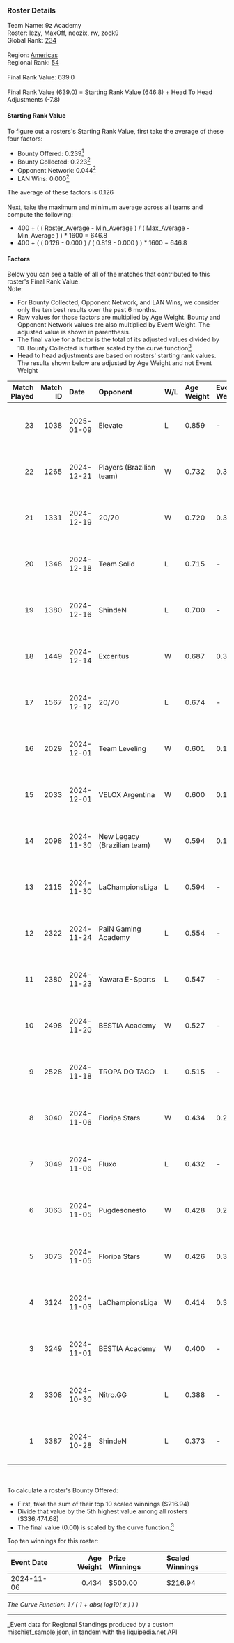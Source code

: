 ### Roster Details<br />
Team Name: 9z Academy<br />
Roster: lezy, MaxOff, neozix, rw, zock9<br />
Global Rank: [234](../../standings_global_2025_03_01.md)<br />
<br />
Region: [Americas]( ../../standings_americas_2025_03_01.md)<br />
Regional Rank: [54]( ../../standings_americas_2025_03_01.md)<br />
<br />
Final Rank Value:  639.0<br />
<br />
Final Rank Value (639.0) = Starting Rank Value (646.8) + Head To Head Adjustments (-7.8)<br />

#### Starting Rank Value<br />
To figure out a rosters's Starting Rank Value, first take the average of these four factors:<br />
- Bounty Offered: 0.239[<sup>1</sup>](#table2)
- Bounty Collected: 0.223[<sup>2</sup>](#table1)
- Opponent Network: 0.044[<sup>2</sup>](#table1)
- LAN Wins: 0.000[<sup>2</sup>](#table1)

The average of these factors is 0.126<br />
<br />
Next, take the maximum and minimum average across all teams and compute the following:<br />
- 400 + ( ( Roster_Average - Min_Average ) / ( Max_Average - Min_Average ) ) * 1600 = 646.8
- 400 + ( ( 0.126 - 0.000 ) / ( 0.819 - 0.000 ) ) * 1600 = 646.8


#### Factors<br />
Below you can see a table of all of the matches that contributed to this roster's Final Rank Value.<br />
Note:<br />

- For Bounty Collected, Opponent Network, and LAN Wins, we consider only the ten best results over the past 6 months.
- Raw values for those factors are multiplied by Age Weight. Bounty and Opponent Network values are also multiplied by Event Weight. The adjusted value is shown in parenthesis.
- The final value for a factor is the total of its adjusted values divided by 10. Bounty Collected is further scaled by the curve function[<sup>3</sup>](#curveFunction)
- Head to head adjustments are based on rosters' starting rank values. The results shown below are adjusted by Age Weight and not Event Weight
<span id="table1"></span><br />


| Match Played | Match ID | Date       | Opponent                    | W/L | Age Weight | Event Weight | Bounty Collected | Opponent Network | LAN Wins  | H2H Adj. | Roster                                |
| -: | -: | :- | :- | :- | :- | :- | :- | :- | :- | -: | :- |
|           23 |     1038 | 2025-01-09 | Elevate                     | L   | 0.859      | -            | -                | -                | -         |   -18.05 | lezy, MaxOff, neozix, rw, zock9       |
|           22 |     1265 | 2024-12-21 | Players (Brazilian team)    | W   | 0.732      | 0.384        | 0.008 (0.002)    | 0.619 (0.174)    | 0 (0.000) |    14.32 | lezy, MaxOff, neozix, rw, zock9       |
|           21 |     1331 | 2024-12-19 | 20/70                       | W   | 0.720      | 0.384        | 0.001 (0.000)    | 0.129 (0.036)    | 0 (0.000) |    10.44 | lezy, MaxOff, neozix, rw, zock9       |
|           20 |     1348 | 2024-12-18 | Team Solid                  | L   | 0.715      | -            | -                | -                | -         |    -5.59 | lezy, MaxOff, neozix, rw, zock9       |
|           19 |     1380 | 2024-12-16 | ShindeN                     | L   | 0.700      | -            | -                | -                | -         |    -9.60 | lezy, MaxOff, neozix, rw, zock9       |
|           18 |     1449 | 2024-12-14 | Exceritus                   | W   | 0.687      | 0.384        | 0.000 (0.000)    | 0.282 (0.075)    | 0 (0.000) |     9.97 | lezy, MaxOff, neozix, rw, zock9       |
|           17 |     1567 | 2024-12-12 | 20/70                       | L   | 0.674      | -            | -                | -                | -         |   -11.06 | divine, lezy, MaxOff, neozix, rw      |
|           16 |     2029 | 2024-12-01 | Team Leveling               | W   | 0.601      | 0.143        | 0.000 (0.000)    | 0.144 (0.012)    | 0 (0.000) |     6.21 | divine, lezy, MaxOff, neozix, rw      |
|           15 |     2033 | 2024-12-01 | VELOX Argentina             | W   | 0.600      | 0.143        | 0.000 (0.000)    | 0.257 (0.022)    | 0 (0.000) |     6.72 | divine, lezy, MaxOff, neozix, rw      |
|           14 |     2098 | 2024-11-30 | New Legacy (Brazilian team) | W   | 0.594      | 0.143        | 0.000 (0.000)    | 0.031 (0.003)    | 0 (0.000) |     7.56 | divine, lezy, MaxOff, neozix, rw      |
|           13 |     2115 | 2024-11-30 | LaChampionsLiga             | L   | 0.594      | -            | -                | -                | -         |    -9.43 | divine, lezy, MaxOff, neozix, rw      |
|           12 |     2322 | 2024-11-24 | PaiN Gaming Academy         | L   | 0.554      | -            | -                | -                | -         |   -12.17 | divine, lezy, MaxOff, neozix, rw      |
|           11 |     2380 | 2024-11-23 | Yawara E-Sports             | L   | 0.547      | -            | -                | -                | -         |    -8.17 | divine, lezy, MaxOff, neozix, rw      |
|           10 |     2498 | 2024-11-20 | BESTIA Academy              | W   | 0.527      | -            | -                | -                | 0 (0.000) |     3.04 | divine, lezy, MaxOff, neozix, rw      |
|            9 |     2528 | 2024-11-18 | TROPA DO TACO               | L   | 0.515      | -            | -                | -                | -         |    -6.73 | divine, lezy, MaxOff, neozix, rw      |
|            8 |     3040 | 2024-11-06 | Floripa Stars               | W   | 0.434      | 0.250        | 0.000 (0.000)    | 0.182 (0.020)    | 0 (0.000) |     5.97 | divine, lezy, MaxOff, neozix, slashzz |
|            7 |     3049 | 2024-11-06 | Fluxo                       | L   | 0.432      | -            | -                | -                | -         |    -2.36 | divine, lezy, MaxOff, neozix, slashzz |
|            6 |     3063 | 2024-11-05 | Pugdesonesto                | W   | 0.428      | 0.250        | 0.000 (0.000)    | 0.023 (0.003)    | 0 (0.000) |     6.32 | divine, lezy, MaxOff, neozix, slashzz |
|            5 |     3073 | 2024-11-05 | Floripa Stars               | W   | 0.426      | 0.371        | 0.000 (0.000)    | 0.182 (0.029)    | 0 (0.000) |     6.08 | divine, lezy, MaxOff, neozix, slashzz |
|            4 |     3124 | 2024-11-03 | LaChampionsLiga             | W   | 0.414      | 0.371        | 0.003 (0.000)    | 0.424 (0.065)    | -         |     6.61 | divine, lezy, MaxOff, neozix, slashzz |
|            3 |     3249 | 2024-11-01 | BESTIA Academy              | W   | 0.400      | -            | -                | -                | -         |     2.58 | divine, lezy, MaxOff, neozix, slashzz |
|            2 |     3308 | 2024-10-30 | Nitro.GG                    | L   | 0.388      | -            | -                | -                | -         |    -5.75 | divine, lezy, MaxOff, neozix, slashzz |
|            1 |     3387 | 2024-10-28 | ShindeN                     | L   | 0.373      | -            | -                | -                | -         |    -4.73 | divine, lezy, MaxOff, neozix, slashzz |

<br />
<span id="table2"></span><br />
To calculate a roster's Bounty Offered:<br />

- First, take the sum of their top 10 scaled winnings ($216.94)
- Divide that value by the 5th highest value among all rosters ($336,474.68)
- The final value (0.00) is scaled by the curve function.[<sup>3</sup>](#curveFunction)

Top ten winnings for this roster:<br />

| Event Date | Age Weight | Prize Winnings | Scaled Winnings |
| :- | -: | :- | :- |
| 2024-11-06 |      0.434 | $500.00        | $216.94         |


<span id="curveFunction"></span>_The Curve Function: 1 / ( 1 + abs( log10( x ) ) )_<br />

---
_Event data for Regional Standings produced by a custom mischief_sample.json, in tandem with the liquipedia.net API<br />
